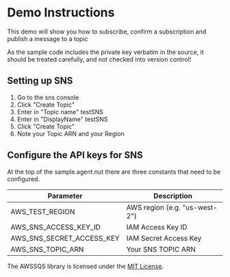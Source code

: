 # Demo Instructions

This demo will show you how to subscribe, confirm a subscription and publish a message to a topic

As the sample code includes the private key verbatim in the source, it should be treated carefully, and not checked into version control!


## Setting up SNS

1. Go to the sns console
1. Click "Create Topic"
1. Enter in "Topic name" testSNS
1. Enter in "DisplayName" testSNS
1. Click "Create Topic"
1. Note your Topic ARN and your Region


## Configure the API keys for SNS

At the top of the sample.agent.nut there are three constants that need to be configured.

Parameter                   | Description
--------------------------- | -----------
AWS_TEST_REGION     		| AWS region (e.g. "us-west-2")
AWS_SNS_ACCESS_KEY_ID       | IAM Access Key ID
AWS_SNS_SECRET_ACCESS_KEY   | IAM Secret Access Key
AWS_SNS_TOPIC_ARN			| Your SNS TOPIC ARN


The AWSSQS library is licensed under the [MIT License](../LICENSE).

